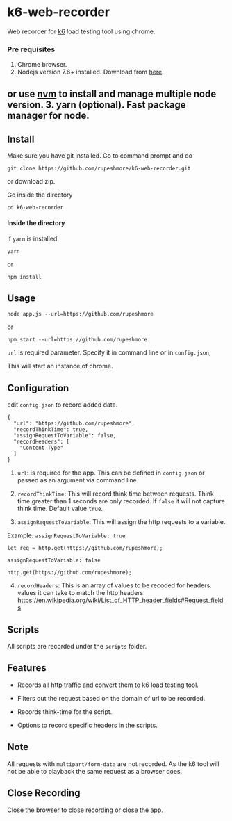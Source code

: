 # k6-web-recorder

Web recorder for [k6](https://k6.readme.io) load testing tool using chrome.

### Pre requisites
1. Chrome browser.
2. Nodejs version 7.6+ installed. Download from [here](https://nodejs.org/en/download/releases/).

  or use [nvm](https://github.com/creationix/nvm) to install and manage multiple node version.
3. yarn (optional). Fast package manager for node.
---
## Install

Make sure you have git installed. Go to command prompt and do
```
git clone https://github.com/rupeshmore/k6-web-recorder.git
```
or download zip.

Go inside the directory

```
cd k6-web-recorder
```

#### Inside the directory

if `yarn` is installed

  ```
yarn
  ```

  or
  ```
npm install
  ```


## Usage
`node app.js --url=https://github.com/rupeshmore`

or

`npm start --url=https://github.com/rupeshmore`

`url` is required parameter. Specify it in command line or in `config.json`;

This will start an instance of chrome.

## Configuration
edit `config.json` to record added data.
```
{
  "url": "https://github.com/rupeshmore",
  "recordThinkTime": true,
  "assignRequestToVariable": false,
  "recordHeaders": [
    "Content-Type"
  ]
}
```
1. `url`: is required for the app. This can be defined in `config.json` or passed as an argument via command line.

2. `recordThinkTime`: This will record think time between requests. Think time greater than 1 seconds are only recorded. If `false` it will not capture think time. Default value `true`.

3. `assignRequestToVariable`: This will assign the http requests to a variable.

  Example:
  `assignRequestToVariable: true`

  ```
  let req = http.get(https://github.com/rupeshmore);
```

  `assignRequestToVariable: false`
  ```
  http.get(https://github.com/rupeshmore);
  ```

4. `recordHeaders`: This is an array of values to be recoded for headers.
  values it can take to match the http headers.
  https://en.wikipedia.org/wiki/List_of_HTTP_header_fields#Request_fields


## Scripts
All scripts are recorded under the `scripts` folder.

## Features
- Records all http traffic and convert them to k6 load testing tool.

- Filters out the request based on the domain of url to be recorded.

- Records think-time for the script.

- Options to record specific headers in the scripts.

## Note
All requests with `multipart/form-data` are not recorded. As the k6 tool will not be able to playback the same request as a browser does.

## Close Recording
Close the browser to close recording or close the app.
